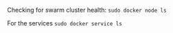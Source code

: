 Checking for swarm cluster health:
`sudo docker node ls`

For the services
`sudo docker service ls`
